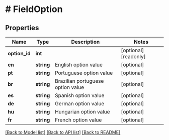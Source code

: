 # # FieldOption

## Properties

Name | Type | Description | Notes
------------ | ------------- | ------------- | -------------
**option_id** | **int** |  | [optional] [readonly] 
**en** | **string** | English option value | [optional] 
**pt** | **string** | Portuguese option value | [optional] 
**br** | **string** | Brazilian portuguese option value | [optional] 
**es** | **string** | Spanish option value | [optional] 
**de** | **string** | German option value | [optional] 
**hu** | **string** | Hungarian option value | [optional] 
**fr** | **string** | French option value | [optional] 

[[Back to Model list]](../../README.md#documentation-for-models) [[Back to API list]](../../README.md#documentation-for-api-endpoints) [[Back to README]](../../README.md)


